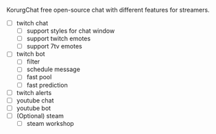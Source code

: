 KorurgChat free open-source chat with different features for streamers.

- [ ] twitch chat
  - [ ] support styles for chat window
  - [ ] support twitch emotes
  - [ ] support 7tv emotes
- [ ] twitch bot
  -[ ] filter
  -[ ] schedule message
  -[ ] fast pool
  -[ ] fast prediction
- [ ] twitch alerts
- [ ] youtube chat
- [ ] youtube bot
- [ ] \(Optional) steam
  - [ ] steam workshop
